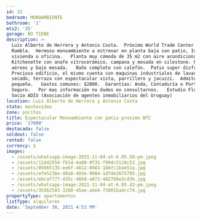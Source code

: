 ```yaml
---
id: 31
bedroom: MONOAMBIENTE
bathroom: '1'
mts2: '35'
garage: NO TIENE
description: >-
  Luis Alberto de Herrera y Antonio Costa.  Próximo World Trade Center y
  Rambla.  Hermoso monoambiente a estrenar en planta baja con patio, Ideal
  vivienda u oficina.   Planta muy cómoda de 35 m2 con aire acondicionado,
  Kitchenette con anafe vitrocerámico, campana y mesada en silestone. Placares
  aéreos y bajo mesada.   Baño completo con calefón.  Patio super disfrutable. 
  Precioso edificio, el mismo cuenta con maquinas industriales de lavado y
  secado, terraza con espectacular vista, parrillero y jacuzzi.  Admite mascota
  pequeña.   Gastos comunes: $2800.  Garantías: Anda, Contaduría o Porto
  Seguro.   Por mas información no dudes en consultarnos.   Estudio Florida -
  Socio ADIU (Asociación de agentes inmobiliarios del Uruguay)
location: Luis Alberto de Herrera y Antonio Costa
state: montevideo
zone: pocitos
title: Espectacular Monoambiente con patio próximo WTC
price: '17000'
destacada: false
soldout: false
rented: false
currency: $
images:
  - /assets/whatsapp-image-2021-11-04-at-6.05.50-pm.jpeg
  - /assets/11d42554-f614-4a80-9f35-f994c5110c52.jpg
  - /assets/05665135-ee6f-4812-8983-1b6fc1bae51a.jpg
  - /assets/efe523be-40a8-403e-9084-1dfde2675795.jpg
  - /assets/ebcaf777-435c-46b0-a071-482788e2cd3b.jpg
  - /assets/whatsapp-image-2021-11-04-at-6.05.43-pm.jpeg
  - /assets/354b2583-3260-45ae-ade6-75801badcc74.jpg
propertyType: apartamentos
listType: alquileres
date: 'September 30, 2021 4:53 PM'
---
```


